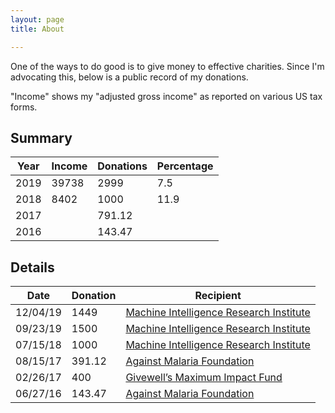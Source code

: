 ```yaml
---
layout: page
title: About

---
```


One of the ways to do good is to give money to effective charities. Since I'm advocating this, below is a public record of my donations.

"Income" shows my "adjusted gross income" as reported on various US tax forms. 

## Summary

| Year | Income | Donations | Percentage |
| ---- | ------ | --------- | ---------- |
| 2019 | 39738  | 2999      | 7.5        |
| 2018 | 8402   | 1000      | 11.9       |
| 2017 |        | 791.12    |            |
| 2016 |        | 143.47    |            |

## Details

| Date     | Donation | Recipient                                                                       |
| -------- | -------- | --------------------------------------------------------------------------------|
| 12/04/19 | 1449     | [Machine Intelligence Research Institute](https://intelligence.org/)            |
| 09/23/19 | 1500     | [Machine Intelligence Research Institute](https://intelligence.org/)            |
| 07/15/18 | 1000     | [Machine Intelligence Research Institute](https://intelligence.org/)            |
| 08/15/17 | 391.12   | [Against Malaria Foundation](https://www.againstmalaria.com/)                   |
| 02/26/17 | 400      | [Givewell’s Maximum Impact Fund](https://www.givewell.org/maximum-impact-fund)  |
| 06/27/16 | 143.47   | [Against Malaria Foundation](https://www.againstmalaria.com/)                   |
